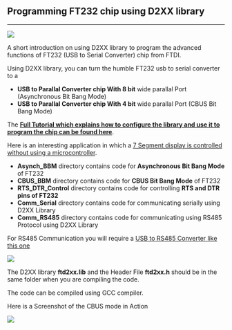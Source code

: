 ## Programming FT232 chip using D2XX library 

------------------------------------------------------------------------------------------------------------------------------------------

![](http://www.xanthium.in/sites/default/files/site-images/ft232-develop-d2xx-library/ft232-development-d2xx-library-620px.jpg)

A short introduction on using D2XX library to program the advanced functions of FT232 (USB to Serial Converter) chip from FTDI.

Using D2XX library, you can turn the humble FT232 usb to serial converter to a

- **USB to Parallal Converter chip With 8 bit** wide parallal Port (Asynchronous Bit Bang Mode)
- **USB to Parallal Converter chip With 4 bit** wide parallal Port (CBUS Bit Bang Mode)
 

The <a href = "http://www.xanthium.in/ftdi-ft232-chip-development-using-d2xx-library">**Full Tutorial which explains how to configure the library and use it to program the chip can be found here**</a>. 

Here is an interesting application in which a <a href ="http://xanthium.in/interfacing-7-segment-led-display-with-ft232-and-d2xx-library">7 Segment display is controlled without using a microcontroller</a>. 

- **Asynch_BBM** directory contains code for **Asynchronous Bit Bang Mode** of FT232
- **CBUS_BBM** directory contains code for **CBUS Bit Bang Mode** of FT232
- **RTS_DTR_Control** directory contains code for controlling **RTS and DTR pins of FT232**
- **Comm_Serial** directory contains code for communicating serially using D2XX Library
- **Comm_RS485** directory contains code for communicating using RS485 Protocol using D2XX Library
 
For RS485 Communication you will require a <a href = "http://xanthium.in/USB-to-Serial-RS232-RS485-Converter">USB to RS485 Converter like this one </a>

<img src = "http://s25.postimg.org/ucb73bztr/usb_to_rs485_converter_250px.jpg"  href="http://xanthium.in/USB-to-Serial-RS232-RS485-Converter"/>

The D2XX library **ftd2xx.lib** and the Header File **ftd2xx.h** should be in the same folder when you are compiling the code.

The code can be compiled using GCC compiler.

Here is a Screenshot of the CBUS mode in Action 

<img src = "http://www.xanthium.in/sites/default/files/site-images/ft232-cbus-bit-bang-mode/compiling-ft232-cbus-bit-bang-code-d2xx.jpg" />

